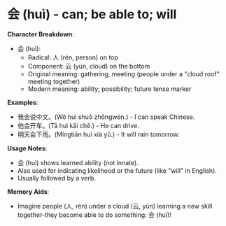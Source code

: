 # **会 (huì) - can; be able to; will**

**Character Breakdown**:  
- 会 (huì):
  - Radical: 人 (rén, person) on top
  - Component: 云 (yún, cloud) on the bottom
  - Original meaning: gathering, meeting (people under a "cloud roof" meeting together)
  - Modern meaning: ability; possibility; future tense marker

**Examples**:  
- 我会说中文。(Wǒ huì shuō zhōngwén.) - I can speak Chinese.  
- 他会开车。(Tā huì kāi chē.) - He can drive.  
- 明天会下雨。(Míngtiān huì xià yǔ.) - It will rain tomorrow.

**Usage Notes**:  
- 会 (huì) shows learned ability (not innate).  
- Also used for indicating likelihood or the future (like "will" in English).  
- Usually followed by a verb.

**Memory Aids**:  
- Imagine people (人, rén) under a cloud (云, yún) learning a new skill together-they become able to do something: 会 (huì)!